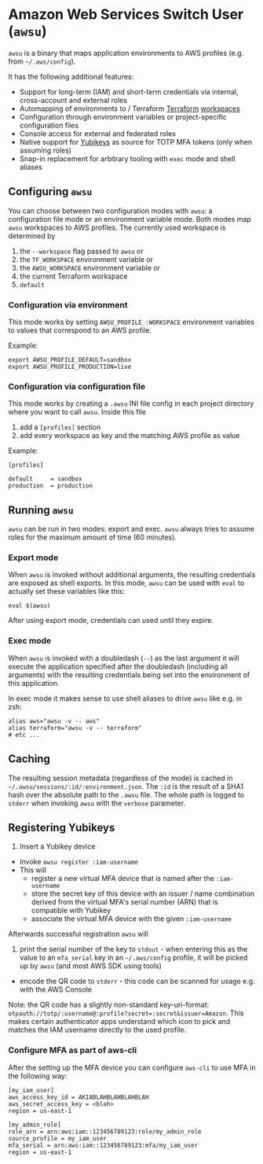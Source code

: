 # Amazon Web Services Switch User (`awsu`)

`awsu` is a binary that maps application environments to AWS profiles (e.g. from `~/.aws/config`).

It has the following additional features:

* Support for long-term (IAM) and short-term credentials via internal, cross-account and external roles
* Automapping of environments to / Terraform [Terraform](https://www.terraform.io/) [workspaces](https://www.terraform.io/docs/state/workspaces.html)
* Configuration through environment variables or project-specific configuration files
* Console access for external and federated roles
* Native support for [Yubikeys](https://www.yubico.com/) as source for TOTP MFA tokens (only when assuming roles)
* Snap-in replacement for arbitrary tooling with `exec` mode and shell aliases

## Configuring `awsu`

You can choose between two configuration modes with `awsu`: a configuration file mode or an environment variable mode. Both modes map `awsu` workspaces to AWS profiles. The currently used workspace is determined by

1. the `--workspace` flag passed to `awsu` or
2. the `TF_WORKSPACE` environment variable or
3. the `AWSU_WORKSPACE` environment variable or
4. the current Terraform workspace
5. `default`

### Configuration via environment

This mode works by setting `AWSU_PROFILE_:WORKSPACE` environment variables to values that correspond to an AWS profile.

Example:

```
export AWSU_PROFILE_DEFAULT=sandbox
export AWSU_PROFILE_PRODUCTION=live
```

### Configuration via configuration file

This mode works by creating a `.awsu` INI file config in each project directory where you want to call `awsu`. Inside this file

1. add a `[profiles]` section
2. add every workspace as key and the matching AWS profile as value

Example:

```
[profiles]

default     = sandbox
production  = production
```

## Running `awsu`

`awsu` can be run in two modes: export and exec. `awsu` always tries to assume roles for the maximum amount of time (60 minutes).

### Export mode

When `awsu` is invoked without additional arguments, the resulting credentials are exposed as shell exports. In this mode, `awsu` can be used with `eval` to actually set these variables like this:

```
eval $(awsu)
```

After using export mode, credentials can used until they expire.

### Exec mode

When `awsu` is invoked with a doubledash (`--`) as the last argument it will execute the application specified after the doubledash (including all arguments) with the resulting credentials being set into the environment of this application.

In exec mode it makes sense to use shell aliases to drive `awsu` like e.g. in zsh:

```
alias aws="awsu -v -- aws"
alias terraform="awsu -v -- terraform"
# etc ...
```

## Caching

The resulting session metadata (regardless of the mode) is cached in `~/.awsu/sessions/:id/:environment.json`. The `:id` is the result of a SHA1 hash over the absolute path to the `.awsu` file. The whole path is logged to `stderr` when invoking `awsu` with the `verbose` parameter.

## Registering Yubikeys

1. Insert a Yubikey device
* Invoke `awsu register :iam-username`
* This will
  * register a new virtual MFA device that is named after the `:iam-username`
  * store the secret key of this device with an issuer / name combination derived from the virtual MFA's serial number (ARN) that is compatible with Yubikey
  * associate the virtual MFA device with the given `:iam-username`

Afterwards successful registration `awsu` will

1. print the serial number of the key to `stdout` - when entering this as the value to an `mfa_serial` key in an `~/.aws/config` profile, it will be picked up by `awsu` (and most AWS SDK using tools)
* encode the QR code to `stderr` - this code can be scanned for usage e.g. with the AWS Console

Note: the QR code has a slightly non-standard key-uri-format: `otpauth://totp/:username@:profile?secret=:secret&issuer=Amazon`. This makes certain authenticator apps understand which icon to pick and matches the IAM username directly to the used profile.

### Configure MFA as part of aws-cli

After the setting up the MFA device you can configure `aws-cli` to use MFA in the following way:

```
[my_iam_user]
aws_access_key_id = AKIABLAHBLAHBLAHBLAH
aws_secret_access_key = <blah>
region = us-east-1

[my_admin_role]
role_arn = arn:aws:iam::123456789123:role/my_admin_role
source_profile = my_iam_user
mfa_serial = arn:aws:iam::123456789123:mfa/my_iam_user
region = us-east-1
```
